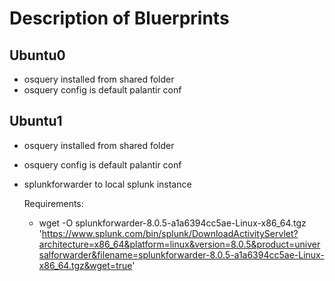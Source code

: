# Description of Bluerprints

## Ubuntu0

- osquery installed from shared folder
- osquery config is default palantir conf


## Ubuntu1

- osquery installed from shared folder
- osquery config is default palantir conf
- splunkforwarder to local splunk instance

  Requirements:

  - wget -O splunkforwarder-8.0.5-a1a6394cc5ae-Linux-x86_64.tgz 'https://www.splunk.com/bin/splunk/DownloadActivityServlet?architecture=x86_64&platform=linux&version=8.0.5&product=universalforwarder&filename=splunkforwarder-8.0.5-a1a6394cc5ae-Linux-x86_64.tgz&wget=true'
